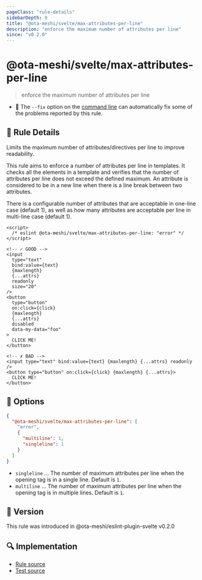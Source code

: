 ```yaml
---
pageClass: "rule-details"
sidebarDepth: 0
title: "@ota-meshi/svelte/max-attributes-per-line"
description: "enforce the maximum number of attributes per line"
since: "v0.2.0"
---
```


# @ota-meshi/svelte/max-attributes-per-line

> enforce the maximum number of attributes per line

- :wrench: The `--fix` option on the [command line](https://eslint.org/docs/user-guide/command-line-interface#fixing-problems) can automatically fix some of the problems reported by this rule.

## :book: Rule Details

Limits the maximum number of attributes/directives per line to improve readability.

This rule aims to enforce a number of attributes per line in templates.
It checks all the elements in a template and verifies that the number of attributes per line does not exceed the defined maximum.
An attribute is considered to be in a new line when there is a line break between two attributes.

There is a configurable number of attributes that are acceptable in one-line case (default 1), as well as how many attributes are acceptable per line in multi-line case (default 1).

<eslint-code-block fix>

<!--eslint-skip-->

```svelte
<script>
  /* eslint @ota-meshi/svelte/max-attributes-per-line: "error" */
</script>

<!-- ✓ GOOD -->
<input
  type="text"
  bind:value={text}
  {maxlength}
  {...attrs}
  readonly
  size="20"
/>
<button
  type="button"
  on:click={click}
  {maxlength}
  {...attrs}
  disabled
  data-my-data="foo"
>
  CLICK ME!
</button>

<!-- ✗ BAD -->
<input type="text" bind:value={text} {maxlength} {...attrs} readonly />
<button type="button" on:click={click} {maxlength} {...attrs}>
  CLICK ME!
</button>
```

</eslint-code-block>

## :wrench: Options

```json
{
  "@ota-meshi/svelte/max-attributes-per-line": [
    "error",
    {
      "multiline": 1,
      "singleline": 1
    }
  ]
}
```

- `singleline` ... The number of maximum attributes per line when the opening tag is in a single line. Default is `1`.
- `multiline` ... The number of maximum attributes per line when the opening tag is in multiple lines. Default is `1`.

## :rocket: Version

This rule was introduced in @ota-meshi/eslint-plugin-svelte v0.2.0

## :mag: Implementation

- [Rule source](https://github.com/ota-meshi/eslint-plugin-svelte/blob/main/src/rules/max-attributes-per-line.ts)
- [Test source](https://github.com/ota-meshi/eslint-plugin-svelte/blob/main/tests/src/rules/max-attributes-per-line.ts)
